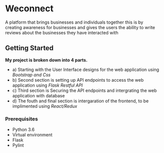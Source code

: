 # Weconnect
 A platform that brings businesses and individuals together this is by creating awareness for businesses and gives the users the ability to write reviews about the businesses they have interacted with

## Getting Started
**My project is broken down into 4 parts.** 
* a) Starting with the User Interface designs for the web application using _Bootstrap and Css_
* b) Second section is setting up API endpoints to access the web application using _Flask Restful API_
* c) Third section is Securing the API endpoints and intergrating the web application with database
* d) The fouth and final section is intergaration of the frontend, to be implimented using _React/Redux_

### Prerequisites
* Python 3.6
* Virtual environment
* Flask
* Pylint

